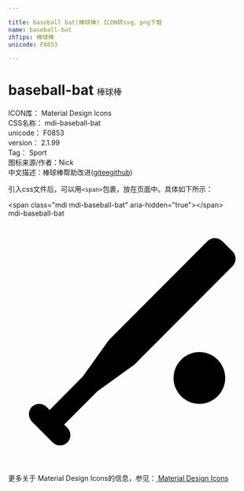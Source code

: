 ```yaml
---

title: baseball bat(棒球棒) ICON转svg、png下载
name: baseball-bat
zhTips: 棒球棒
unicode: F0853

---
```


# baseball-bat  <small style="font-size: 60%;font-weight: 100">棒球棒</small>


<div class="detail-page">
<p>
<span>
ICON库：
<span class="badge-secondary badge">Material Design Icons</span> 
</span>
<br/>
<span>
CSS名称：
<span class="badge-secondary badge">mdi-baseball-bat</span> 
</span>
<br/>
<span>
unicode：
<span class="badge-secondary badge">F0853</span> 
</span>
<br/>
<span>
version：
<span class="badge-secondary badge">2.1.99</span> 
</span>
<br/>
<span>Tag：
<span class="badge-light badge">Sport</span>
</span>
<br/>
<span>图标来源/作者：<span class="badge-light badge">Nick</span></span> 
<br/>
<span class="zh-detail">中文描述：<span class="badge-primary badge">棒球棒</span><span class="help-link"><span>帮助改进</span>(<a href="https://gitee.com/liuwave/icon-helper/edit/master/json/material/baseball-bat.json" target="_blank" rel="noopener noreferrer">gitee</a><a href="https://github.com/liuwave/icon-helper/edit/master/json/material/baseball-bat.json" target="_blank" rel="noopener noreferrer">github</a></span>)</span><br/>
</p>
</div>
<div class="alert alert-dark">
  <i class="mdi mdi-baseball-bat mdi-48px"></i>
  <i class="mdi mdi-baseball-bat mdi-36px"></i>
  <i class="mdi mdi-baseball-bat mdi-24px"></i>
  <i class="mdi mdi-baseball-bat mdi-18px"></i>
</div>
<div>
  <p>引入css文件后，可以用<code>&lt;span&gt;</code>包裹，放在页面中。具体如下所示：    
  </p>
  <div class="alert alert-primary" style="font-size: 14px">
    &lt;span class="mdi mdi-baseball-bat" aria-hidden="true"&gt;&lt;/span&gt;
    <copy-btn content='<span class="mdi mdi-baseball-bat" aria-hidden="true"></span>'></copy-btn>
  </div>
  <div class="alert alert-secondary">
    <i class="mdi mdi-baseball-bat"
    style="font-size: 24px"
    aria-hidden="true"></i> mdi-baseball-bat
    <copy-btn content="mdi-baseball-bat" btn-title="复制图标名称"></copy-btn>
  </div>
</div>
<div id="svg" class="svg-wrap">
<svg xmlns="http://www.w3.org/2000/svg" viewBox="0 0 24 24"><path d="M20,2C19.72,2 19.5,2.11 19.29,2.29L9.79,11.79C9.75,11.83 9.72,11.87 7.23,15.35L4,18.59L3.71,18.29C3.5,18.1 3.26,18 3,18C2.44,18 2,18.44 2,19C2,19.26 2.1,19.5 2.29,19.71L4.29,21.71C4.68,22.11 5.31,22.12 5.71,21.74C6.11,21.35 6.12,20.72 5.71,20.29L5.41,20L8.64,16.77L12.21,14.21L21.71,4.71C22.1,4.32 22.1,3.68 21.71,3.29L20.71,2.29C20.5,2.1 20.26,2 20,2M18.5,13A2.5,2.5 0 0,0 16,15.5A2.5,2.5 0 0,0 18.5,18A2.5,2.5 0 0,0 21,15.5A2.5,2.5 0 0,0 18.5,13Z" /></svg>
</div>
<detail full-name='mdi-baseball-bat'></detail>
    
<div><p>更多关于 Material Design Icons的信息，参见：<a target="_blank" href="https://iconhelper.cn/material.html"> Material Design Icons</a>
</p></div>
